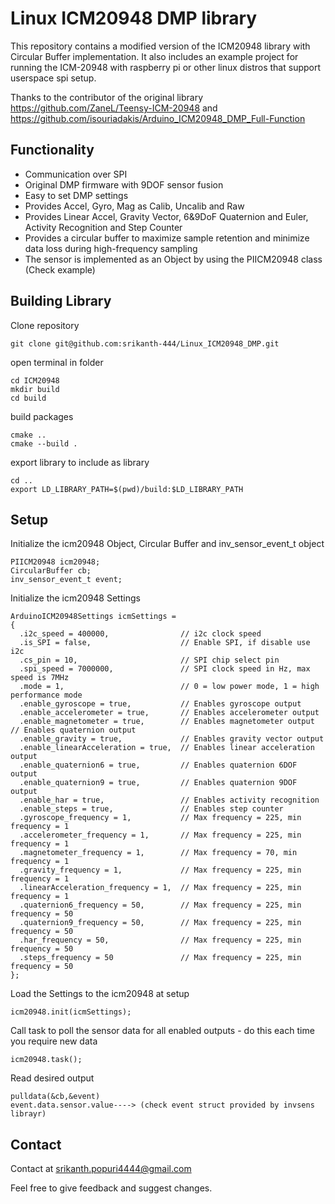 Linux ICM20948 DMP library
======================
This repository contains a modified version of the ICM20948 library with Circular Buffer implementation. It also includes an example project for running the ICM-20948 with raspberry pi or other linux distros that support userspace spi setup.

Thanks to the contributor of the original library https://github.com/ZaneL/Teensy-ICM-20948 and https://github.com/isouriadakis/Arduino_ICM20948_DMP_Full-Function

## Functionality

* Communication over SPI 
* Original DMP firmware with 9DOF sensor fusion
* Easy to set DMP settings
* Provides Accel, Gyro, Mag as Calib, Uncalib and Raw 
* Provides Linear Accel, Gravity Vector, 6&9DoF Quaternion and Euler, Activity Recognition and Step Counter
* Provides a circular buffer to maximize sample retention and minimize data loss during high-frequency sampling
* The sensor is implemented as an Object by using the PIICM20948 class (Check example)
## Building Library
Clone repository
```
git clone git@github.com:srikanth-444/Linux_ICM20948_DMP.git
```
open terminal in folder
```
cd ICM20948
mkdir build
cd build
```
build packages
```
cmake ..
cmake --build .

```
export library to include as library
```
cd ..
export LD_LIBRARY_PATH=$(pwd)/build:$LD_LIBRARY_PATH

```
## Setup

Initialize the icm20948 Object, Circular Buffer and inv_sensor_event_t object
```
PIICM20948 icm20948;
CircularBuffer cb;
inv_sensor_event_t event;
```

Initialize the icm20948 Settings
```
ArduinoICM20948Settings icmSettings =
{
  .i2c_speed = 400000,                // i2c clock speed
  .is_SPI = false,                    // Enable SPI, if disable use i2c
  .cs_pin = 10,                       // SPI chip select pin
  .spi_speed = 7000000,               // SPI clock speed in Hz, max speed is 7MHz
  .mode = 1,                          // 0 = low power mode, 1 = high performance mode
  .enable_gyroscope = true,           // Enables gyroscope output
  .enable_accelerometer = true,       // Enables accelerometer output
  .enable_magnetometer = true,        // Enables magnetometer output // Enables quaternion output
  .enable_gravity = true,             // Enables gravity vector output
  .enable_linearAcceleration = true,  // Enables linear acceleration output
  .enable_quaternion6 = true,         // Enables quaternion 6DOF output
  .enable_quaternion9 = true,         // Enables quaternion 9DOF output
  .enable_har = true,                 // Enables activity recognition
  .enable_steps = true,               // Enables step counter
  .gyroscope_frequency = 1,           // Max frequency = 225, min frequency = 1
  .accelerometer_frequency = 1,       // Max frequency = 225, min frequency = 1
  .magnetometer_frequency = 1,        // Max frequency = 70, min frequency = 1 
  .gravity_frequency = 1,             // Max frequency = 225, min frequency = 1
  .linearAcceleration_frequency = 1,  // Max frequency = 225, min frequency = 1
  .quaternion6_frequency = 50,        // Max frequency = 225, min frequency = 50
  .quaternion9_frequency = 50,        // Max frequency = 225, min frequency = 50
  .har_frequency = 50,                // Max frequency = 225, min frequency = 50
  .steps_frequency = 50               // Max frequency = 225, min frequency = 50  
};
```

Load the Settings to the icm20948 at setup
```
icm20948.init(icmSettings);
```

Call task to poll the sensor data for all enabled outputs - do this each time you require new data
```
icm20948.task();
```

Read desired output
```
pulldata(&cb,&event)
event.data.sensor.value----> (check event struct provided by invsens librayr)
```

## Contact

Contact at srikanth.popuri4444@gmail.com

Feel free to give feedback and suggest changes.
